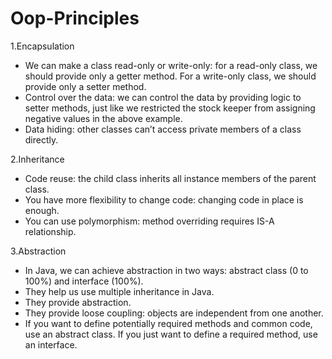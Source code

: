 # Oop-Principles

1.Encapsulation

+ We can make a class read-only or write-only: for a read-only class, we should provide only a getter method. For a write-only class, we should provide only a setter method.
+ Control over the data: we can control the data by providing logic to setter methods, just like we restricted the stock keeper from assigning negative values in the above example.
+ Data hiding: other classes can’t access private members of a class directly.

2.Inheritance
+ Code reuse: the child class inherits all instance members of the parent class.
+ You have more flexibility to change code: changing code in place is enough.
+ You can use polymorphism: method overriding requires IS-A relationship.

3.Abstraction
+ In Java, we can achieve abstraction in two ways: abstract class (0 to 100%) and interface (100%).
+ They help us use multiple inheritance in Java.
+ They provide abstraction.
+ They provide loose coupling: objects are independent from one another.
+ If you want to define potentially required methods and common code, use an abstract class. If you just want to define a required method, use an interface.